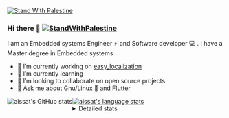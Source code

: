 [![Stand With Palestine](https://raw.githubusercontent.com/TheBSD/StandWithPalestine/main/banner-no-action.svg)](https://thebsd.github.io/StandWithPalestine)
### Hi there 👋   [![StandWithPalestine](https://raw.githubusercontent.com/TheBSD/StandWithPalestine/main/badges/StandWithPalestine.svg)](https://github.com/TheBSD/StandWithPalestine/blob/main/docs/README.md)

I am an Embedded systems Engineer ⚡️ and Software developer 💻 . I have a Master degree in Embedded systems
- 🔭 I’m currently working on [easy_localization](https://pub.dev/packages/easy_localization)
- 🌱 I’m currently learning 
- 👯 I’m looking to collaborate on open source projects
- 💬 Ask me about  Gnu/Linux 🐧 and [Flutter](https://flutter.dev) 

<a href="https://profile-summary-for-github.com/user/aissat">
  <img align="left" height="170px" src="https://github-readme-stats.vercel.app/api?username=aissat&show_icons=true&line_height=27&count_private=true&include_all_commits=true" alt="aissat's GitHub stats"/>
  <img src="https://github-readme-stats.vercel.app/api/top-langs/?username=aissat&hide_langs_below=5&layout=compact" alt="aissat's language stats"/>
</a>

<details>
<summary>Detailed stats</summary>
 

### 🧐 Waka Stats

<!--START_SECTION:waka-->
![Code Time](http://img.shields.io/badge/Code%20Time-6%2C161%20hrs%2035%20mins-blue)

![Profile Views](http://img.shields.io/badge/Profile%20Views-0-blue)

![Lines of code](https://img.shields.io/badge/From%20Hello%20World%20I%27ve%20Written-2.1%20million%20lines%20of%20code-blue)

**🐱 My GitHub Data** 

> 📦 121.6 kB Used in GitHub's Storage 
 > 
> 💼 Opted to Hire
 > 
> 📜 169 Public Repositories 
 > 
> 🔑 28 Private Repositories 
 > 
**I'm a Night 🦉** 

```text
🌞 Morning                593 commits         ██░░░░░░░░░░░░░░░░░░░░░░░   08.02 % 
🌆 Daytime                1251 commits        ████░░░░░░░░░░░░░░░░░░░░░   16.91 % 
🌃 Evening                3076 commits        ██████████░░░░░░░░░░░░░░░   41.58 % 
🌙 Night                  2478 commits        ████████░░░░░░░░░░░░░░░░░   33.50 % 
```
📅 **I'm Most Productive on Thursday** 

```text
Monday                   696 commits         ██░░░░░░░░░░░░░░░░░░░░░░░   09.41 % 
Tuesday                  1124 commits        ████░░░░░░░░░░░░░░░░░░░░░   15.19 % 
Wednesday                895 commits         ███░░░░░░░░░░░░░░░░░░░░░░   12.10 % 
Thursday                 1487 commits        █████░░░░░░░░░░░░░░░░░░░░   20.10 % 
Friday                   1300 commits        ████░░░░░░░░░░░░░░░░░░░░░   17.57 % 
Saturday                 1188 commits        ████░░░░░░░░░░░░░░░░░░░░░   16.06 % 
Sunday                   708 commits         ██░░░░░░░░░░░░░░░░░░░░░░░   09.57 % 
```


📊 **This Week I Spent My Time On** 

```text
🕑︎ Time Zone: Africa/Algiers

💬 Programming Languages: 
Rust                     20 hrs 3 mins       ███████████████░░░░░░░░░░   61.15 % 
YAML                     4 hrs 55 mins       ████░░░░░░░░░░░░░░░░░░░░░   15.03 % 
Markdown                 3 hrs 30 mins       ███░░░░░░░░░░░░░░░░░░░░░░   10.67 % 
Dart                     2 hrs 18 mins       ██░░░░░░░░░░░░░░░░░░░░░░░   07.05 % 
Git Config               1 hr 26 mins        █░░░░░░░░░░░░░░░░░░░░░░░░   04.41 % 

🔥 Editors: 
VS Code                  32 hrs 47 mins      █████████████████████████   100.00 % 

💻 Operating System: 
Linux                    32 hrs 47 mins      █████████████████████████   100.00 % 
```

**I Mostly Code in Dart** 

```text
Dart                     32 repos            ████████░░░░░░░░░░░░░░░░░   31.68 % 
C++                      9 repos             ██░░░░░░░░░░░░░░░░░░░░░░░   08.91 % 
Dockerfile               4 repos             █░░░░░░░░░░░░░░░░░░░░░░░░   03.96 % 
C#                       4 repos             █░░░░░░░░░░░░░░░░░░░░░░░░   03.96 % 
Rust                     2 repos             ░░░░░░░░░░░░░░░░░░░░░░░░░   01.98 % 
```



**Timeline**

![Lines of Code chart](https://raw.githubusercontent.com/aissat/aissat/master/assets/bar_graph.png)


 Last Updated on 15/08/2024 01:03:32 UTC
<!--END_SECTION:waka-->

</details>
